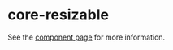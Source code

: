 core-resizable
=====

See the [component page](http://polymer-project.org/docs/elements/core-elements.html#core-resizable) for more information.

